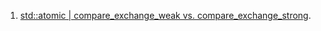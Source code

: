  1. [std::atomic | compare_exchange_weak vs. compare_exchange_strong](https://stackoverflow.com/questions/4944771/stdatomic-compare-exchange-weak-vs-compare-exchange-strong).
